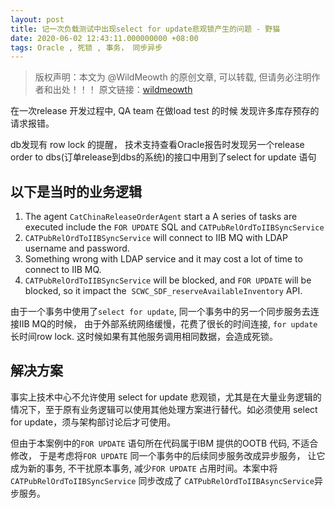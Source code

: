 ```yaml
---
layout: post
title: 记一次负载测试中出现select for update悲观锁产生的问题 - 野猫
date: 2020-06-02 12:43:11.000000000 +08:00
tags: Oracle , 死锁 , 事务， 同步异步
---
```


>版权声明：本文为 @WildMeowth
的原创文章, 可以转载, 但请务必注明作者和出处！！！
原文链接：[wildmeowth](http://wildmeowth.github.io/2020/06/oracle-optmistic-locking/)

在一次release 开发过程中, QA team 在做load test 的时候 发现许多库存预存的请求报错。

db发现有 row lock 的提醒， 技术支持查看Oracle报告时发现另一个release order to dbs(订单release到dbs的系统)的接口中用到了select for update 语句

## 以下是当时的业务逻辑

1. The agent `CatChinaReleaseOrderAgent` start a
A series of tasks are executed include the `FOR UPDATE` SQL and `CATPubRelOrdToIIBSyncService` 
2. ` CATPubRelOrdToIIBSyncService ` will connect to IIB MQ with LDAP username and password. 
3. Something wrong with LDAP service and it may cost a lot of time to connect to IIB MQ. 
4. ` CATPubRelOrdToIIBSyncService ` will be blocked, and `FOR UPDATE` will be blocked, so it impact the  `SCWC_SDF_reserveAvailableInventory` API. 

由于一个事务中使用了`select for update`, 同一个事务中的另一个同步服务去连接IIB MQ的时候， 由于外部系统网络缓慢，花费了很长的时间连接, `for update` 长时间row lock. 这时候如果有其他服务调用相同数据，会造成死锁。

## 解决方案
事实上技术中心不允许使用 select for update 悲观锁，尤其是在大量业务逻辑的情况下，至于原有业务逻辑可以使用其他处理方案进行替代。如必须使用 select for update，须与架构部讨论后才可使用。

但由于本案例中的`FOR UPDATE` 语句所在代码属于IBM 提供的OOTB 代码, 不适合修改， 于是考虑将`FOR UPDATE` 同一个事务中的后续同步服务改成异步服务， 让它成为新的事务, 不干扰原本事务, 减少`FOR UPDATE` 占用时间。本案中将`CATPubRelOrdToIIBSyncService` 同步改成了  `CATPubRelOrdToIIBAsyncService`异步服务。
